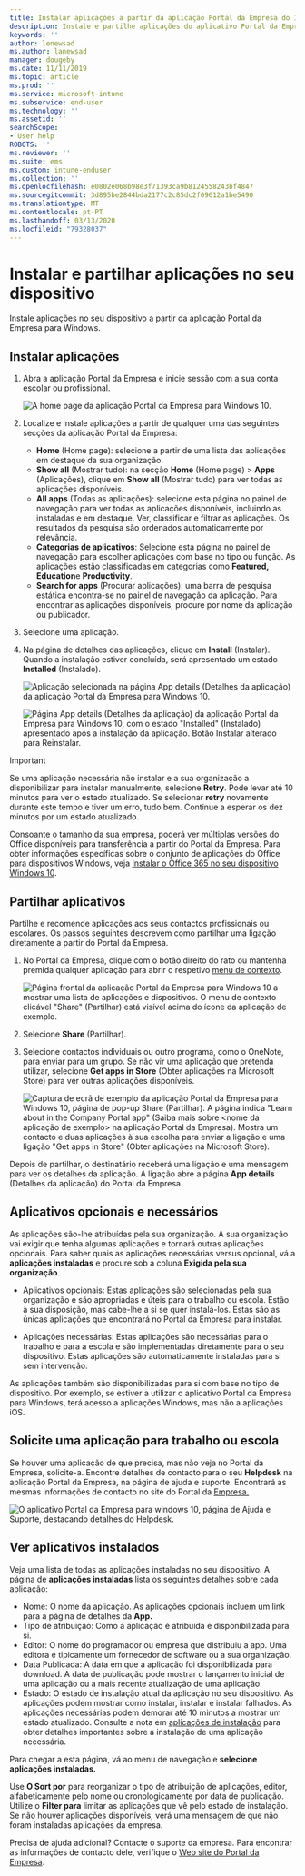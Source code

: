 ```yaml
---
title: Instalar aplicações a partir da aplicação Portal da Empresa do Intune para Windows
description: Instale e partilhe aplicações do aplicativo Portal da Empresa para Windows
keywords: ''
author: lenewsad
ms.author: lanewsad
manager: dougeby
ms.date: 11/11/2019
ms.topic: article
ms.prod: ''
ms.service: microsoft-intune
ms.subservice: end-user
ms.technology: ''
ms.assetid: ''
searchScope:
- User help
ROBOTS: ''
ms.reviewer: ''
ms.suite: ems
ms.custom: intune-enduser
ms.collection: ''
ms.openlocfilehash: e0802e068b98e3f71393ca9b8124558243bf4847
ms.sourcegitcommit: 3d895be2844bda2177c2c85dc2f09612a1be5490
ms.translationtype: MT
ms.contentlocale: pt-PT
ms.lasthandoff: 03/13/2020
ms.locfileid: "79328037"
---
```

# <a name="install-and-share-apps-on-your-device"></a>Instalar e partilhar aplicações no seu dispositivo

Instale aplicações no seu dispositivo a partir da aplicação Portal da Empresa para Windows.

## <a name="install-apps"></a>Instalar aplicações

1. Abra a aplicação Portal da Empresa e inicie sessão com a sua conta escolar ou profissional.  

    ![A home page da aplicação Portal da Empresa para Windows 10.](./media/RS1_AppDetailsPage_Installed_03.png)
2. Localize e instale aplicações a partir de qualquer uma das seguintes secções da aplicação Portal da Empresa:  

    * **Home** (Home page): selecione a partir de uma lista das aplicações em destaque da sua organização.  
    * **Show all** (Mostrar tudo): na secção **Home** (Home page)  > **Apps** (Aplicações), clique em **Show all** (Mostrar tudo) para ver todas as aplicações disponíveis.  
    * **All apps** (Todas as aplicações): selecione esta página no painel de navegação para ver todas as aplicações disponíveis, incluindo as instaladas e em destaque. Ver, classificar e filtrar as aplicações. Os resultados da pesquisa são ordenados automaticamente por relevância.  
    * **Categorias de aplicativos**: Selecione esta página no painel de navegação para escolher aplicações com base no tipo ou função. As aplicações estão classificadas em categorias como **Featured,** **Education**e **Productivity**.  
    * **Search for apps** (Procurar aplicações): uma barra de pesquisa estática encontra-se no painel de navegação da aplicação. Para encontrar as aplicações disponíveis, procure por nome da aplicação ou publicador.  

3. Selecione uma aplicação.   
4. Na página de detalhes das aplicações, clique em **Install** (Instalar). Quando a instalação estiver concluída, será apresentado um estado **Installed** (Instalado).  

    ![Aplicação selecionada na página App details (Detalhes da aplicação) da aplicação Portal da Empresa para Windows 10.](./media/RS1_AppDetailsPage_Installed_02.png)  
    
    ![Página App details (Detalhes da aplicação) da aplicação Portal da Empresa para Windows 10, com o estado "Installed" (Instalado) apresentado após a instalação da aplicação. Botão Instalar alterado para Reinstalar.](./media/RS1_AppDetailsPage_Installed_01.png)    

> [!IMPORTANT]
> Se uma aplicação necessária não instalar e a sua organização a disponibilizar para instalar manualmente, selecione **Retry**. Pode levar até 10 minutos para ver o estado atualizado. Se selecionar **retry** novamente durante este tempo e tiver um erro, tudo bem. Continue a esperar os dez minutos por um estado atualizado.   

Consoante o tamanho da sua empresa, poderá ver múltiplas versões do Office disponíveis para transferência a partir do Portal da Empresa. Para obter informações específicas sobre o conjunto de aplicações do Office para dispositivos Windows, veja [Instalar o Office 365 no seu dispositivo Windows 10](./install-office-windows.md).

## <a name="share-apps"></a>Partilhar aplicativos  
Partilhe e recomende aplicações aos seus contactos profissionais ou escolares. Os passos seguintes descrevem como partilhar uma ligação diretamente a partir do Portal da Empresa.

1. No Portal da Empresa, clique com o botão direito do rato ou mantenha premida qualquer aplicação para abrir o respetivo [menu de contexto](https://docs.microsoft.com//windows/uwp/design/controls-and-patterns/menus).  

    ![Página frontal da aplicação Portal da Empresa para Windows 10 a mostrar uma lista de aplicações e dispositivos. O menu de contexto clicável "Share" (Partilhar) está visível acima do ícone da aplicação de exemplo. ](./media/1808_ShareContext_CP_Windows.png)  

2. Selecione **Share** (Partilhar).
3. Selecione contactos individuais ou outro programa, como o OneNote, para enviar para um grupo. Se não vir uma aplicação que pretenda utilizar, selecione **Get apps in Store** (Obter aplicações na Microsoft Store) para ver outras aplicações disponíveis.  

    ![Captura de ecrã de exemplo da aplicação Portal da Empresa para Windows 10, página de pop-up Share (Partilhar). A página indica "Learn about <example app name> in the Company Portal app" (Saiba mais sobre <nome da aplicação de exemplo> na aplicação Portal da Empresa). Mostra um contacto e duas aplicações à sua escolha para enviar a ligação e uma ligação "Get apps in Store" (Obter aplicações na Microsoft Store). ](./media/1808_ShareApps_CP_Windows.png) 

Depois de partilhar, o destinatário receberá uma ligação e uma mensagem para ver os detalhes da aplicação. A ligação abre a página **App details** (Detalhes da aplicação) do Portal da Empresa. 

## <a name="optional-and-required-apps"></a>Aplicativos opcionais e necessários
As aplicações são-lhe atribuídas pela sua organização. A sua organização vai exigir que tenha algumas aplicações e tornará outras aplicações opcionais. Para saber quais as aplicações necessárias versus opcional, vá a **aplicações instaladas** e procure sob a coluna **Exigida pela sua organização**.  

* Aplicativos opcionais: Estas aplicações são selecionadas pela sua organização e são apropriadas e úteis para o trabalho ou escola. Estão à sua disposição, mas cabe-lhe a si se quer instalá-los. Estas são as únicas aplicações que encontrará no Portal da Empresa para instalar. 

* Aplicações necessárias: Estas aplicações são necessárias para o trabalho e para a escola e são implementadas diretamente para o seu dispositivo. Estas aplicações são automaticamente instaladas para si sem intervenção. 

As aplicações também são disponibilizadas para si com base no tipo de dispositivo. Por exemplo, se estiver a utilizar o aplicativo Portal da Empresa para Windows, terá acesso a aplicações Windows, mas não a aplicações iOS.

## <a name="request-an-app-for-work-or-school"></a>Solicite uma aplicação para trabalho ou escola  
Se houver uma aplicação de que precisa, mas não veja no Portal da Empresa, solicite-a. Encontre detalhes de contacto para o seu **Helpdesk** na aplicação Portal da Empresa, na página de ajuda e suporte. Encontrará as mesmas informações de contacto no site do Portal da [Empresa.](https://go.microsoft.com/fwlink/?linkid=2010980)    

  ![O aplicativo Portal da Empresa para windows 10, página de Ajuda e Suporte, destacando detalhes do Helpdesk. ](./media/1812_UCP_Help_Support_helpdesk.png)  

## <a name="view-installed-apps"></a>Ver aplicativos instalados  
Veja uma lista de todas as aplicações instaladas no seu dispositivo. A página de **aplicações instaladas** lista os seguintes detalhes sobre cada aplicação:

* Nome: O nome da aplicação. As aplicações opcionais incluem um link para a página de detalhes da **App.**
* Tipo de atribuição: Como a aplicação é atribuída e disponibilizada para si. 
* Editor: O nome do programador ou empresa que distribuiu a app. Uma editora é tipicamente um fornecedor de software ou a sua organização.  
* Data Publicada: A data em que a aplicação foi disponibilizada para download. A data de publicação pode mostrar o lançamento inicial de uma aplicação ou a mais recente atualização de uma aplicação.
* Estado: O estado de instalação atual da aplicação no seu dispositivo. As aplicações podem mostrar como instalar, instalar e instalar falhados. As aplicações necessárias podem demorar até 10 minutos a mostrar um estado atualizado. Consulte a nota em [aplicações de instalação](#install-apps) para obter detalhes importantes sobre a instalação de uma aplicação necessária. 

Para chegar a esta página, vá ao menu de navegação e **selecione aplicações instaladas.**  


Use **O Sort por** para reorganizar o tipo de atribuição de aplicações, editor, alfabeticamente pelo nome ou cronologicamente por data de publicação. Utilize o **Filter para** limitar as aplicações que vê pelo estado de instalação.  Se não houver aplicações disponíveis, verá uma mensagem de que não foram instaladas aplicações da empresa.  

Precisa de ajuda adicional? Contacte o suporte da empresa. Para encontrar as informações de contacto dele, verifique o [Web site do Portal da Empresa](https://go.microsoft.com/fwlink/?linkid=2010980).  
